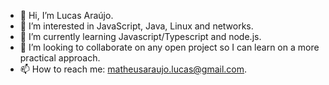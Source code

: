 - 👋 Hi, I’m Lucas Araújo.
- 👀 I’m interested in JavaScript, Java, Linux and networks.
- 🌱 I’m currently learning Javascript/Typescript and node.js.
- 💞️ I’m looking to collaborate on any open project so I can learn on a more practical approach.
- 📫 How to reach me: matheusaraujo.lucas@gmail.com.

<!---
lucas-araujo-96/lucas-araujo-96 is a ✨ special ✨ repository because its `README.md` (this file) appears on your GitHub profile.
You can click the Preview link to take a look at your changes.
--->
